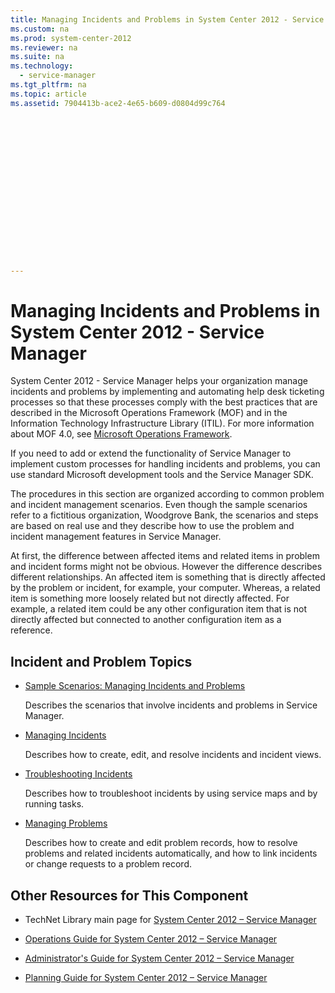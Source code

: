 ```yaml
---
title: Managing Incidents and Problems in System Center 2012 - Service Manager
ms.custom: na
ms.prod: system-center-2012
ms.reviewer: na
ms.suite: na
ms.technology: 
  - service-manager
ms.tgt_pltfrm: na
ms.topic: article
ms.assetid: 7904413b-ace2-4e65-b609-d0804d99c764
 

















---
```

# Managing Incidents and Problems in System Center 2012 - Service Manager
System Center 2012 - Service Manager helps your organization manage incidents and problems by implementing and automating help desk ticketing processes so that these processes comply with the best practices that are described in the Microsoft Operations Framework \(MOF\) and in the Information Technology Infrastructure Library \(ITIL\). For more information about MOF 4.0, see [Microsoft Operations Framework](http://go.microsoft.com/fwlink/p/?LinkID=116391).  
  
 If you need to add or extend the functionality of Service Manager to implement custom processes for handling incidents and problems, you can use standard Microsoft development tools and the Service Manager SDK.  
  
 The procedures in this section are organized according to common problem and incident management scenarios. Even though the sample scenarios refer to a fictitious organization, Woodgrove Bank, the scenarios and steps are based on real use and they describe how to use the problem and incident management features in Service Manager.  
  
 At first, the difference between affected items and related items in problem and incident forms might not be obvious. However the difference describes different relationships. An affected item is something that is directly affected by the problem or incident, for example, your computer. Whereas, a related item is something more loosely related but not directly affected. For example, a related item could be any other configuration item that is not directly affected but connected to another configuration item as a reference.  
  
## Incident and Problem Topics  
  
-   [Sample Scenarios: Managing Incidents and Problems](../Topic/Sample%20Scenarios:%20Managing%20Incidents%20and%20Problems.md)  
  
     Describes the scenarios that involve incidents and problems in Service Manager.  
  
-   [Managing Incidents](../../../sm/manage/operate/Managing-Incidents.md)  
  
     Describes how to create, edit, and resolve incidents and incident views.  
  
-   [Troubleshooting Incidents](../../../sm/manage/operate/Troubleshooting-Incidents.md)  
  
     Describes how to troubleshoot incidents by using service maps and by running tasks.  
  
-   [Managing Problems](../../../sm/manage/operate/Managing-Problems.md)  
  
     Describes how to create and edit problem records, how to resolve problems and related incidents automatically, and how to link incidents or change requests to a problem record.  
  
## Other Resources for This Component  
  
-   TechNet Library main page for [System Center 2012 – Service Manager](http://go.microsoft.com/fwlink/p/?LinkId=220655)  
  
-   [Operations Guide for System Center 2012 – Service Manager](http://go.microsoft.com/fwlink/p/?LinkId=220656)  
  
-   [Administrator's Guide for System Center 2012 – Service Manager](http://go.microsoft.com/fwlink/p/?LinkId=209669)  
  
-   [Planning Guide for System Center 2012 – Service Manager](http://go.microsoft.com/fwlink/p/?LinkId=209672)

